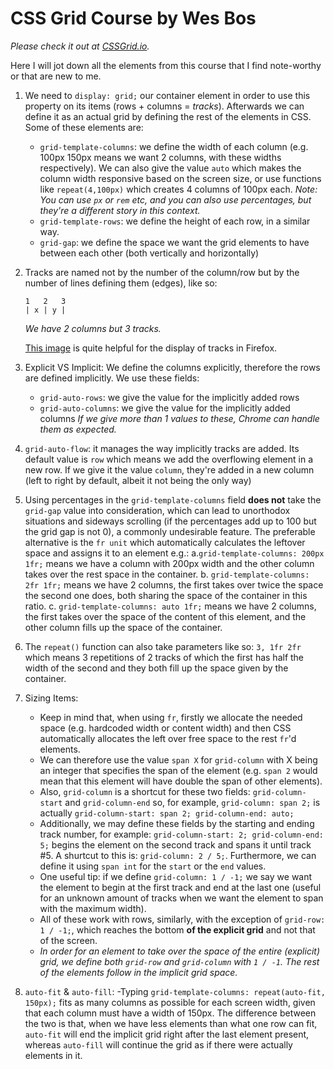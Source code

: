 # CSS Grid Course by Wes Bos

*Please check it out at [CSSGrid.io](https://CSSGrid.io).*

Here I will jot down all the elements from this course that I find note-worthy or that are new to me.

1. We need to `display: grid;` our container element in order to use this property on its items (rows + columns = *tracks*). Afterwards we can define it as an actual grid by defining the rest of the elements in CSS. Some of these elements are:
    * `grid-template-columns`: we define the width of each column (e.g. 100px 150px means we want 2 columns, with these widths respectively). We can also give the value `auto` which makes the column width responsive based on the screen size, or use functions like `repeat(4,100px)` which creates 4 columns of 100px each. *Note: You can use `px` or `rem` etc, and you can also use percentages, but they're a different story in this context.*
    * `grid-template-rows`: we define the height of each row, in a similar way.
    * `grid-gap`: we define the space we want the grid elements to have between each other (both vertically and horizontally)
2. Tracks are named not by the number of the column/row but by the number of lines defining them (edges), like so:
    ```
    1   2   3
    | x | y |
    ```
    *We have 2 columns but 3 tracks.*

    [This image](https://github.com/ZapDos7/css-grid/blob/master/04%20-%20CSS%20Grid%20Dev%20Tools/Line%20Meanings.png) is quite helpful for the display of tracks in Firefox.
3. Explicit VS Implicit: We define the columns explicitly, therefore the rows are defined implicitly. We use these fields:
   * `grid-auto-rows`: we give the value for the implicitly added rows
   * `grid-auto-columns`: we give the value for the implicitly added columns
   *If we give more than 1 values to these, Chrome can handle them as expected.*
4. `grid-auto-flow`: it manages the way implicitly tracks are added. Its default value is `row` which means we add the overflowing element in a new row. If we give it the value `column`, they're added in a new column (left to right by default, albeit it not being the only way)
5. Using percentages in the `grid-template-columns` field **does not** take the `grid-gap` value into consideration, which can lead to unorthodox situations and sideways scrolling (if the percentages add up to 100 but the grid gap is not 0), a commonly undesirable feature. The preferable alternative is the `fr unit` which automatically calculates the leftover space and assigns it to an element e.g.:
   a.`grid-template-columns: 200px 1fr;` means we have a column with 200px width and the other column takes over the rest space in the container.
   b. `grid-template-columns: 2fr 1fr;` means we have 2 columns, the first takes over twice the space the second one does, both sharing the space of the container in this ratio.
   c. `grid-template-columns: auto 1fr;` means we have 2 columns, the first takes over the space of the content of this element, and the other column fills up the space of the container.
6. The `repeat()` function can also take parameters like so: `3, 1fr 2fr` which means 3 repetitions of 2 tracks of which the first has half the width of the second and they both fill up the space given by the container.
7. Sizing Items:
   - Keep in mind that, when using `fr`, firstly we allocate the needed space (e.g. hardcoded width or content width) and then CSS automatically allocates the left over free space to the rest `fr`'d elements. 
   - We can therefore use the value `span X` for `grid-column` with X being an integer that specifies the span of the  element (e.g. `span 2` would mean that this element will have double the span of other elements).
   - Also, `grid-column` is a shortcut for these two fields: `grid-column-start` and `grid-column-end` so, for example, `grid-column: span 2;` is actually `grid-column-start: span 2; grid-column-end: auto;`
   - Additionally, we may define these fields by the starting and ending track number, for example: `grid-column-start: 2; grid-column-end: 5;` begins the element on the second track and spans it until track #5. A shurtcut to this is: `grid-column: 2 / 5;`. Furthermore, we can define it using `span int` for the `start` or the `end` values.
   - One useful tip: if we define `grid-column: 1 / -1;` we say we want the element to begin at the first track and end at the last one (useful for an unknown amount of tracks when we want the element to span with the maximum width).
   - All of these work with rows, similarly, with the exception of `grid-row: 1 / -1;`, which reaches the bottom **of the explicit grid** and not that of the screen.
   - *In order for an element to take over the space of the entire (explicit) grid, we define both `grid-row` and `grid-column` with `1 / -1`. The rest of the elements follow in the implicit grid space.*
8. `auto-fit` & `auto-fill`:
   -Typing `grid-template-columns: repeat(auto-fit, 150px);` fits as many columns as possible for each screen width, given that each column must have a width of 150px. The difference between the two is that, when we have less elements than what one row can fit, `auto-fit` will end the implicit grid right after the last element present, whereas `auto-fill` will continue the grid as if there were actually elements in it.